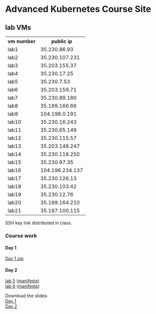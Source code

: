 # Advanced Kubernetes Course Site

## lab VMs
<table>
<tr><th>vm number</th><th>public ip</th></tr>
<tr><td>lab1</td> <td>35.230.86.93</td></tr>
<tr><td>lab2</td> <td>35.230.107.231</td></tr>
<tr><td>lab3</td> <td>35.203.155.37</td></tr>
<tr><td>lab4</td> <td>35.230.17.25</td></tr>
<tr><td>lab5</td> <td>35.230.7.53</td></tr>
<tr><td>lab6</td> <td>35.203.159.71</td></tr>
<tr><td>lab7</td> <td>35.230.89.180</td></tr>
<tr><td>lab8</td> <td>35.199.166.66</td></tr>
<tr><td>lab9</td> <td>104.198.0.191</td></tr>
<tr><td>lab10</td> <td>35.230.16.243</td></tr>
<tr><td>lab11</td> <td>35.230.65.149</td></tr>
<tr><td>lab12</td> <td>35.230.115.57</td></tr>
<tr><td>lab13</td> <td>35.203.148.247</td></tr>
<tr><td>lab14</td> <td>35.230.118.250</td></tr>
<tr><td>lab15</td> <td>35.230.97.35</td></tr>
<tr><td>lab16</td> <td>104.196.234.137</td></tr>
<tr><td>lab17</td> <td>35.230.126.13</td></tr>
<tr><td>lab18</td> <td>35.230.103.42</td></tr>
<tr><td>lab19</td> <td>35.230.12.76</td></tr>
<tr><td>lab20</td> <td>35.199.164.210</td></tr>
<tr><td>lab21</td> <td>35.197.100.115</td></tr>
</table>

SSH key link distributed in class.

### Course work

#### Day 1

[Day 1.zip](labs/Day1.zip)

#### Day 2

[lab 5](labs/5) ([manifests](labs/5/manifests.zip))  
[lab 6](labs/6) ([manifests](labs/6/manifests.zip))

Download the slides:  
[Day 1](https://storage.googleapis.com/kistek-training/advanced-kubernetes-day-1.pdf)  
[Day 2](https://storage.googleapis.com/kistek-training/advanced-kubernetes-day-2.pdf)  
